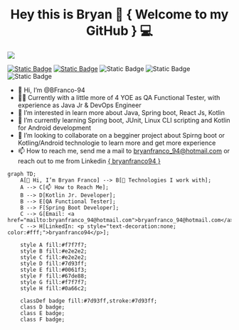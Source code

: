 <div align="center">
  <h1 align="center"> Hey this is Bryan 👋 { Welcome to my GitHub } 💻</h1>
</div>

<a href="#">
  <img src="https://github.com/BFranco-94/BFranco-94/blob/main/Profile/Background%20cover/Banner_BryanFranco.png" />
</a>

[![Static Badge](https://img.shields.io/badge/BFranco_94-black?style=flat-square&logo=github)](https://github.com/BFranco-94)
[![Static Badge](https://img.shields.io/badge/bryanfranco94-blue?style=flat-square&logo=linkedin)](https://www.linkedin.com/in/bryanfranco94/)
![Static Badge](https://img.shields.io/badge/Kotlin%20Jr.%20Developer-green?style=flat-square&logo=kotlin&label=Kotlin)
![Static Badge](https://img.shields.io/badge/QA%20Functional%20Tester-blue?style=flat-square&logo=meta&logoColor=%230082fb&label=QA%20Manual)
![Static Badge](https://img.shields.io/badge/Junior%20Developer-green?style=flat-square&logo=springboot&logoColor=%230de490&label=SpringBoot)




- 👋 Hi, I’m @BFranco-94
- 👨‍💼 Currently with a little more of 4 YOE as QA Functional Tester, with experience as Java Jr & DevOps Engineer
- 👀 I’m interested in learn more about Java, Spring boot, React Js, Kotlin
- 🌱 I’m currently learning Spring boot, JUnit, Linux CLI scripting and Kotlin for Android development
- 💞️ I’m looking to collaborate on a begginer project about Spirng boot or Kotling/Android technologie to learn more and get more experience
- 📫 How to reach me, send me a mail to <a href="mailto:bryanfranco_94@hotmail.com">bryanfranco_94@hotmail.com</a>  or reach out to me from Linkedin [{ bryanfranco94 }](https://www.linkedin.com/in/bryanfranco94/)



```mermaid
graph TD;
    A[👋 Hi, I’m Bryan Franco] --> B[🔧 Technologies I work with];
    A --> C[📫 How to Reach Me];
    B --> D[Kotlin Jr. Developer];
    B --> E[QA Functional Tester];
    B --> F[Spring Boot Developer];
    C --> G[Email: <a href="mailto:bryanfranco_94@hotmail.com">bryanfranco_94@hotmail.com</a>];
    C --> H[LinkedIn: <p style="text-decoration:none; color:#fff;">bryanfranco94</p>];
    
    style A fill:#f7f7f7;
    style B fill:#e2e2e2;
    style C fill:#e2e2e2;
    style D fill:#7d93ff;
    style E fill:#0061f3;
    style F fill:#67de88;
    style G fill:#f7f7f7;
    style H fill:#0a66c2;

    classDef badge fill:#7d93ff,stroke:#7d93ff;
    class D badge;
    class E badge;
    class F badge;


```


<!---
BFranco-94/BFranco-94 is a ✨ special ✨ repository because its `README.md` (this file) appears on your GitHub profile.
You can click the Preview link to take a look at your changes.
--->
